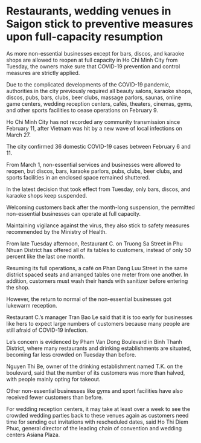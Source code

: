# Restaurants, wedding venues in Saigon stick to preventive measures upon full-capacity resumption
As more non-essential businesses except for bars, discos, and karaoke shops are allowed to reopen at full capacity in Ho Chi Minh City from Tuesday, the owners make sure that COVID-19 prevention and control measures are strictly applied.

Due to the complicated developments of the COVID-19 pandemic, authorities in the city previously required all beauty salons, karaoke shops, discos, pubs, bars, clubs, beer clubs, massage parlors, saunas, online game centers, wedding reception centers, cafés, theaters, cinemas, gyms, and other sports facilities to cease operations on February 9.

Ho Chi Minh City has not recorded any community transmission since February 11, after Vietnam was hit by a new wave of local infections on March 27.

The city confirmed 36 domestic COVID-19 cases between February 6 and 11.

From March 1, non-essential services and businesses were allowed to reopen, but discos, bars, karaoke parlors, pubs, clubs, beer clubs, and sports facilities in an enclosed space remained shuttered.

In the latest decision that took effect from Tuesday, only bars, discos, and karaoke shops keep suspended.

Welcoming customers back after the month-long suspension, the permitted non-essential businesses can operate at full capacity.

Maintaining vigilance against the virus, they also stick to safety measures recommended by the Ministry of Health.

From late Tuesday afternoon, Restaurant C. on Truong Sa Street in Phu Nhuan District has offered all of its tables to customers, instead of only 50 percent like the last one month.

Resuming its full operations, a café on Phan Dang Luu Street in the same district spaced seats and arranged tables one meter from one another. In addition, customers must wash their hands with sanitizer before entering the shop.

However, the return to normal of the non-essential businesses got lukewarm reception.


Restaurant C.’s manager Tran Bao Le said that it is too early for businesses like hers to expect large numbers of customers because many people are still afraid of COVID-19 infection.

Le’s concern is evidenced by Pham Van Dong Boulevard in Binh Thanh District, where many restaurants and drinking establishments are situated, becoming far less crowded on Tuesday than before. 

Nguyen Thi Be, owner of the drinking establishment named T.K. on the boulevard, said that the number of its customers was more than halved, with people mainly opting for takeout.

Other non-essential businesses like gyms and sport facilities have also received fewer customers than before.

For wedding reception centers, it may take at least over a week to see the crowded wedding parties back to these venues again as customers need time for sending out invitations with rescheduled dates, said Ho Thi Diem Phuc, general director of the leading chain of convention and wedding centers Asiana Plaza.


